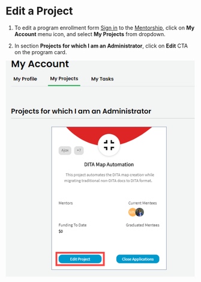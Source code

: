 # Edit a Project

1. To edit a program enrollment form [Sign in](../../sso/sign-in/) to the [Mentorship](https://people.communitybridge.org/), click on **My Account** menu icon, and select **My Projects** from dropdown.

2. In section **Projects for which I am an Administrator**, click on **Edit** CTA on the program card.

![](../../.gitbook/assets/edit-project.png)

